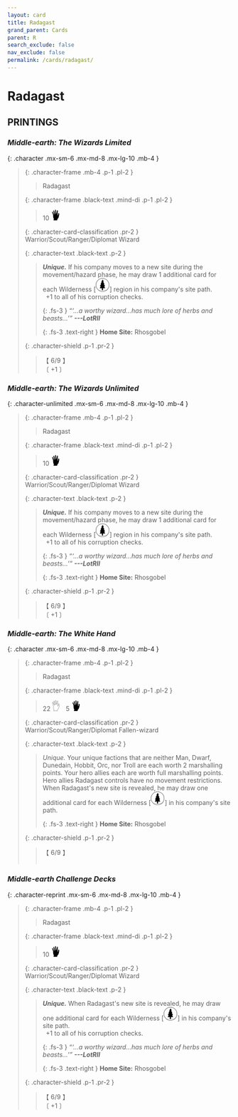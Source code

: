 ```yaml
---
layout: card
title: Radagast
grand_parent: Cards
parent: R
search_exclude: false
nav_exclude: false
permalink: /cards/radagast/
---
```


# Radagast


## PRINTINGS


### _Middle-earth: The Wizards Limited_

{: .character .mx-sm-6 .mx-md-8 .mx-lg-10 .mb-4 }
> {: .character-frame .mb-4 .p-1 .pl-2 }
> > <div class="card-mp"></div>
> > <div class="character-card-name">Radagast</div>
>
> {: .character-frame .black-text .mind-di .p-1 .pl-2 }
> > 10 ![](/assets/images/di.svg)
>
> {: .character-card-classification .pr-2 }
> Warrior/Scout/Ranger/Diplomat Wizard
>
> {: .character-text .black-text .p-2 }
> > _**Unique.**_ If his company moves to a new site during the movement/hazard phase, he may draw 1 additional card for each Wilderness <nobr>[<img src="/assets/images/wilderness.svg">]</nobr> region in his company's site path. <br>&ensp;+1 to all of his corruption checks. 
> > 
> > {: .fs-3 } 
> > _“‘...a worthy wizard...has much lore of herbs and beasts...’”_ ***---&#65279;LotRII***  
> > 
> > {: .fs-3 .text-right } 
> > **Home Site:** Rhosgobel 
>
> {: .character-shield .p-1 .pr-2 }
> > <div class="card-shield">【 6/9 】</div>
> > <div class="card-corruption">〔 +1 〕</div>

### _Middle-earth: The Wizards Unlimited_

{: .character-unlimited .mx-sm-6 .mx-md-8 .mx-lg-10 .mb-4 }
> {: .character-frame .mb-4 .p-1 .pl-2 }
> > <div class="card-mp"></div>
> > <div class="character-card-name">Radagast</div>
>
> {: .character-frame .black-text .mind-di .p-1 .pl-2 }
> > 10 ![](/assets/images/di.svg)
>
> {: .character-card-classification .pr-2 }
> Warrior/Scout/Ranger/Diplomat Wizard
>
> {: .character-text .black-text .p-2 }
> > _**Unique.**_ If his company moves to a new site during the movement/hazard phase, he may draw 1 additional card for each Wilderness <nobr>[<img src="/assets/images/wilderness.svg">]</nobr> region in his company's site path. <br>&ensp;+1 to all of his corruption checks. 
> > 
> > {: .fs-3 } 
> > _“‘...a worthy wizard...has much lore of herbs and beasts...’”_ ***---&#65279;LotRII***  
> > 
> > {: .fs-3 .text-right } 
> > **Home Site:** Rhosgobel 
>
> {: .character-shield .p-1 .pr-2 }
> > <div class="card-shield">【 6/9 】</div>
> > <div class="card-corruption">〔 +1 〕</div>

### _Middle-earth: The White Hand_

{: .character .mx-sm-6 .mx-md-8 .mx-lg-10 .mb-4 }
> {: .character-frame .mb-4 .p-1 .pl-2 }
> > <div class="card-mp"></div>
> > <div class="character-card-name">Radagast</div>
>
> {: .character-frame .black-text .mind-di .p-1 .pl-2 }
> > 22 ![](/assets/images/gi.svg)&emsp;5 ![](/assets/images/di.svg)
>
> {: .character-card-classification .pr-2 }
> Warrior/Scout/Ranger/Diplomat Fallen-wizard
>
> {: .character-text .black-text .p-2 }
> > _Unique._ Your unique factions that are neither Man, Dwarf, Dunedain, Hobbit, Orc, nor Troll are each worth 2 marshalling points. Your hero allies each are worth full marshalling points. Hero allies Radagast controls have no movement restrictions. When Radagast's new site is revealed, he may draw one additional card for each Wilderness <nobr>[<img src="/assets/images/wilderness.svg">]</nobr> in his company's site path.   
> > 
> > {: .fs-3 .text-right } 
> > **Home Site:** Rhosgobel 
>
> {: .character-shield .p-1 .pr-2 }
> > <div class="card-shield">【 6/9 】</div>
> > <div class="card-corruption">&nbsp;</div>

### _Middle-earth Challenge Decks_

{: .character-reprint .mx-sm-6 .mx-md-8 .mx-lg-10 .mb-4 }
> {: .character-frame .mb-4 .p-1 .pl-2 }
> > <div class="card-mp"></div>
> > <div class="character-card-name">Radagast</div>
>
> {: .character-frame .black-text .mind-di .p-1 .pl-2 }
> > 10 ![](/assets/images/di.svg)
>
> {: .character-card-classification .pr-2 }
> Warrior/Scout/Ranger/Diplomat Wizard
>
> {: .character-text .black-text .p-2 }
> > _**Unique.**_ When Radagast's new site is revealed, he may draw one additional card for each Wilderness <nobr>[<img src="/assets/images/wilderness.svg">]</nobr> in his company's site path. <br>&ensp;+1 to all of his corruption checks. 
> > 
> > {: .fs-3 } 
> > _“‘...a worthy wizard...has much lore of herbs and beasts...’”_ ***---&#65279;LotRII***  
> > 
> > {: .fs-3 .text-right } 
> > **Home Site:** Rhosgobel 
>
> {: .character-shield .p-1 .pr-2 }
> > <div class="card-shield">【 6/9 】</div>
> > <div class="card-corruption">〔 +1 〕</div>
